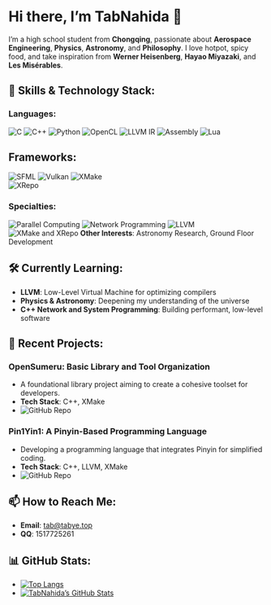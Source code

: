 # Hi there, I’m TabNahida 👋

I’m a high school student from **Chongqing**, passionate about **Aerospace Engineering**, **Physics**, **Astronomy**, and **Philosophy**. I love hotpot, spicy food, and take inspiration from **Werner Heisenberg**, **Hayao Miyazaki**, and **Les Misérables**.

## 🚀 Skills & Technology Stack:

### **Languages:**
![C](https://img.shields.io/badge/-C-A8B9CC?logo=c&logoColor=white&style=flat)
![C++](https://img.shields.io/badge/-C++-00599C?logo=c%2B%2B&logoColor=white&style=flat)
![Python](https://img.shields.io/badge/-Python-3776AB?logo=python&logoColor=white&style=flat)
![OpenCL](https://img.shields.io/badge/-OpenCL-1A1A1A?logo=opencl&logoColor=white&style=flat)
![LLVM IR](https://img.shields.io/badge/-LLVM_IR-262D40?logo=llvm&logoColor=white&style=flat)
![Assembly](https://img.shields.io/badge/-Assembly-525252?style=flat)
![Lua](https://img.shields.io/badge/-Lua-2C2D72?logo=lua&logoColor=white&style=flat)

## **Frameworks:**
![SFML](https://img.shields.io/badge/-SFML-00599C?style=flat)
![Vulkan](https://img.shields.io/badge/-Vulkan-AC162D?logo=vulkan&logoColor=white&style=flat)
![XMake](https://img.shields.io/badge/-XMake-90EE99?style=flat)  
![XRepo](https://img.shields.io/badge/-XRepo-90E090?style=flat)

### **Specialties:**
![Parallel Computing](https://img.shields.io/badge/-Parallel%20Computing-2E3440?style=flat)
![Network Programming](https://img.shields.io/badge/-Network%20Programming-00ADD8?style=flat)
![LLVM](https://img.shields.io/badge/-LLVM-262D40?style=flat)
![XMake and XRepo](https://img.shields.io/badge/-XMake%20XRepo-85E0A0?style=flat)
**Other Interests**: Astronomy Research, Ground Floor Development

## 🛠 Currently Learning:
- **LLVM**: Low-Level Virtual Machine for optimizing compilers
- **Physics & Astronomy**: Deepening my understanding of the universe
- **C++ Network and System Programming**: Building performant, low-level software

## 🎨 Recent Projects:

### **OpenSumeru: Basic Library and Tool Organization**
- A foundational library project aiming to create a cohesive toolset for developers.  
- **Tech Stack**: C++, XMake  
- ![GitHub Repo](https://img.shields.io/badge/-OpenSumeru-green?style=flat&logo=github)

### **Pin1Yin1: A Pinyin-Based Programming Language**
- Developing a programming language that integrates Pinyin for simplified coding.
- **Tech Stack**: C++, LLVM, XMake  
- ![GitHub Repo](https://img.shields.io/badge/-Pin1Yin1-orange?style=flat&logo=github)

## 📫 How to Reach Me:
- **Email**: tab@tabye.top
- **QQ**: 1517725261

## 📊 GitHub Stats:
- [![Top Langs](https://github-readme-stats.vercel.app/api/top-langs/?username=TabNahida&layout=compact)](https://github.com/anuraghazra/github-readme-stats)
- [![TabNahida’s GitHub Stats](https://github-readme-stats.vercel.app/api?username=TabNahida&show_icons=true)](https://github.com/anuraghazra/github-readme-stats)
